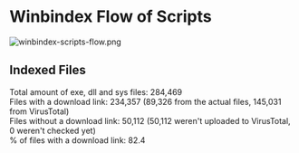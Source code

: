 # Winbindex Flow of Scripts

![winbindex-scripts-flow.png](winbindex-scripts-flow.png)

## Indexed Files

<!--FileStats-->
Total amount of exe, dll and sys files: 284,469  
Files with a download link: 234,357 (89,326 from the actual files, 145,031 from VirusTotal)  
Files without a download link: 50,112 (50,112 weren't uploaded to VirusTotal, 0 weren't checked yet)  
% of files with a download link: 82.4  
<!--/FileStats-->

